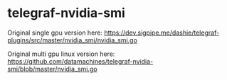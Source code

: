 # telegraf-nvidia-smi
Original single gpu version here: https://dev.sigpipe.me/dashie/telegraf-plugins/src/master/nvidia_smi/nvidia_smi.go

Original multi gpu linux version here: https://github.com/datamachines/telegraf-nvidia-smi/blob/master/nvidia_smi.go
